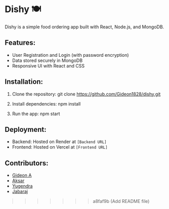 
# Dishy 🍽️

Dishy is a simple food ordering app built with React, Node.js, and MongoDB.

## Features:
- User Registration and Login (with password encryption)
- Data stored securely in MongoDB
- Responsive UI with React and CSS

## Installation:
1. Clone the repository:
git clone https://github.com/Gideon1828/dishy.git

2. Install dependencies:
npm install


3. Run the app:
npm start

## Deployment:
- Backend: Hosted on Render at `[Backend URL]`
- Frontend: Hosted on Vercel at `[Frontend URL]`

## Contributors:
- [Gideon A](https://github.com/Gideon1828)
- [Aksar](https://github.com/user_name)
- [Yugendra](https://github.com/user_name)
- [Jabaraj](https://github.com/user_name)
>>>>>>> a8faf9b (Add README file)
